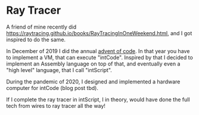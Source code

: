 # Ray Tracer

A friend of mine recently did https://raytracing.github.io/books/RayTracingInOneWeekend.html, and I got inspired to do the same.

In December of 2019 I did the annual [advent of code](https://adventofcode.com/2019). In that year you have to implement a VM, that can execute "intCode".
Inspired by that I decided to implement an Assembly language on top of that, and eventually even a "high level" language, that I call "intScript".

During the pandemic of 2020, I designed and implemented a hardware computer for intCode (blog post tbd).

If I complete the ray tracer in intScript, I in theory, would have done the full tech from wires to ray tracer all the way!


